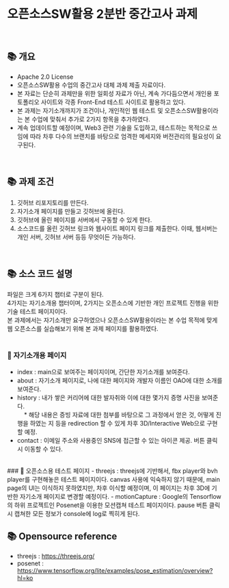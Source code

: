 # 오픈소스SW활용 2분반 중간고사 과제

<br>

## 📚 개요
- Apache 2.0 License
- 오픈소스SW활용 수업의 중간고사 대체 과제 제출 자료이다.
- 본 자료는 단순히 과제만을 위한 일회성 자료가 아닌, 계속 가다듬으면서 개인용 포토폴리오 사이트와 각종 Front-End 테스트 사이트로 활용하고 있다.
- 본 과제는 자기소개까지가 조건이나, 개인적인 웹 테스트 및 오픈소스SW활용이라는 본 수업에 맞춰서 추가로 2가지 항목을 추가하였다.
- 계속 업데이트할 예정이며, Web3 관련 기술을 도입하고, 테스트하는 목적으로 쓰임에 따라 차후 다수의 브랜치를 바탕으로 엄격한 메세지와 버전관리의 필요성이 요구된다.

<br>

## 📚 과제 조건
1. 깃허브 리포지토리를 만든다.
2. 자기소개 페이지를 만들고 깃허브에 올린다.
3. 깃허브에 올린 페이지를 서버에서 구동할 수 있게 한다.
4. 소스코드를 올린 깃허브 링크와 웹사이트 페이지 링크를 제출한다.
이때, 웹서버는 개인 서버, 깃허브 서버 등등 무엇이든 가능하다.

<br>

## 📚 소스 코드 설명
파일은 크게 6가지 챕터로 구분이 된다.<br>
4가지는 자기소개용 챕터이며, 2가지는 오픈소스에 기반한 개인 프로젝트 진행을 위한 기술 테스트 페이지이다.<br>
본 과제에서는 자기소개만 요구하였으나 오픈소스SW활용이라는 본 수업 목적에 맞게 웹 오픈소스를 실습해보기 위해 본 과제 페이지를 활용하였다.<br>
<br>
### 📝 자기소개용 페이지
- index : main으로 보여주는 페이지이며, 간단한 자기소개를 보여준다.
- about : 자기소개 페이지로, 나에 대한 페이지와 개발자 이름인 OAO에 대한 소개를 보여준다.
- history : 내가 쌓은 커리어에 대한 발자취와 이에 대한 몇가지 증명 사진을 보여준다.<br>
&nbsp;&nbsp;&nbsp;&nbsp;* 해당 내용은 증빙 자료에 대한 첨부를 바탕으로 그 과정에서 얻은 것, 어떻게 진행을 하였는 지 등을 redirection 할 수 있게 차후 3D/Interactive Web으로 구현할 예정.
- contact : 이메일 주소와 사용중인 SNS에 접근할 수 있는 아이콘 제공. 버튼 클릭시 이동할 수 있다.
<br>
### 📝 오픈소스용 테스트 페이지
- threejs : threejs에 기반해서, fbx player와 bvh player를 구현해놓은 테스트 페이지이다. canvas 사용에 익숙하지 않기 때문에, main page의 UI는 이식하지 못하였지만, 차후 이식할 예정이며, 이 페이지는 차후 3D에 기반한 자기소개 페이지로 변경할 예정이다.
- motionCapture : Google의 Tensorflow 의 하위 프로젝트인 Posenet을 이용한 모션캡쳐 테스트 페이지이다. pause 버튼 클릭시 캡쳐한 모든 정보가 console에 log로 찍히게 된다.

<br>

## 📚 Opensource reference
- threejs : https://threejs.org/
- posenet : https://www.tensorflow.org/lite/examples/pose_estimation/overview?hl=ko
